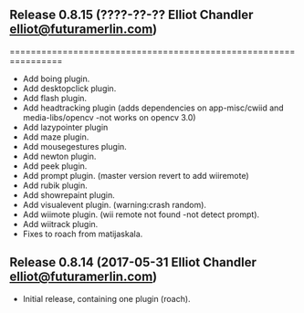 ## Release 0.8.15 (????-??-?? Elliot Chandler <elliot@futuramerlin.com>)
================================================================

- Add boing plugin.
- Add desktopclick plugin.
- Add flash plugin.
- Add headtracking plugin (adds dependencies on app-misc/cwiid and media-libs/opencv -not works on opencv 3.0)
- Add lazypointer plugin 
- Add maze plugin.
- Add mousegestures plugin.
- Add newton plugin.
- Add peek plugin.
- Add prompt plugin.	(master version revert to add wiiremote)
- Add rubik plugin.
- Add showrepaint plugin.
- Add visualevent plugin. (warning:crash random).
- Add wiimote plugin. (wii remote not found -not detect prompt).
- Add wiitrack plugin.
- Fixes to roach from matijaskala.

## Release 0.8.14 (2017-05-31 Elliot Chandler <elliot@futuramerlin.com>)

- Initial release, containing one plugin (roach).
